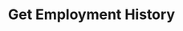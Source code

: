 ---
title: Get Employment History
excerpt: >-
  Get employment history for an officer. This includes all the agencies the
  officer has worked for.
api:
  file: officers.json
  operationId: getEmploymentHistory
deprecated: false
hidden: false
metadata:
  title: ''
  description: ''
  robots: index
next:
  description: ''
---